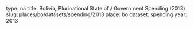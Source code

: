 type: na
title: Bolivia, Plurinational State of / Government Spending (2013)
slug: places/bo/datasets/spending/2013
place: bo
dataset: spending
year: 2013
